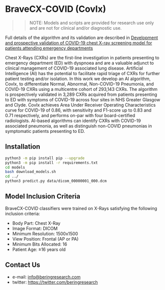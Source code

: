 # BraveCX-COVID (CovIx)
>> NOTE: Models and scripts are provided for research use only and are not for clinical and/or diagnostic use.

Full details of the algorithm and its validation are described in [Development and prospective validation of COVID-19 chest X-ray screening model for patients attending emergency departments](https://www.nature.com/articles/s41598-021-99986-3)

Chest X-Rays (CXRs) are the first-line investigation in patients presenting to emergency department (ED) with dyspnoea and are a valuable adjunct to clinical management of COVID-19 associated lung disease. Artificial Intelligence (AI) has the potential to facilitate rapid triage of CXRs for further patient testing and/or isolation. In this work we develop an AI algorithm, CovIx, to differentiate Normal, Abnormal, Non-COVID-19 Pneumonia, and COVID-19 CXRs using a multicentre cohort of 293,143 CXRs. The algorithm is prospectively validated in 3,289 CXRs acquired from patients presenting to ED with symptoms of COVID-19 across four sites in NHS Greater Glasgow and Clyde. CovIx achieves Area Under Receiver Operating Characteristics curve for COVID-19 of 0.86, with sensitivity and F1-score up to 0.83 and 0.71 respectively, and performs on-par with four board-certified radiologists. AI-based algorithms can identify CXRs with COVID-19 associated pneumonia, as well as distinguish non-COVID pneumonias in symptomatic patients presenting to ED.

## Installation

```bash
python3 -m pip install pip --upgrade
python3 -m pip install -r requirements.txt
cd models
bash download_models.sh
cd ../
python3 predict.py data/dicom_00000001_000.dcm
```

## Model Inclusion Criteria

BraveCX-COVID classifiers were trained on X-Rays satisfying the following inclusion criteria:

* Body Part: Chest X-Ray
* Image Format: DICOM
* Minimum Resolution: 1500x1500
* View Position: Frontal (AP or PA)
* Minimum Bits Allocated: 16
* Patient Age: ≥16 years old

## Contact Us

* e-mail: info@beringresearch.com
* twitter: https://twitter.com/beringresearch